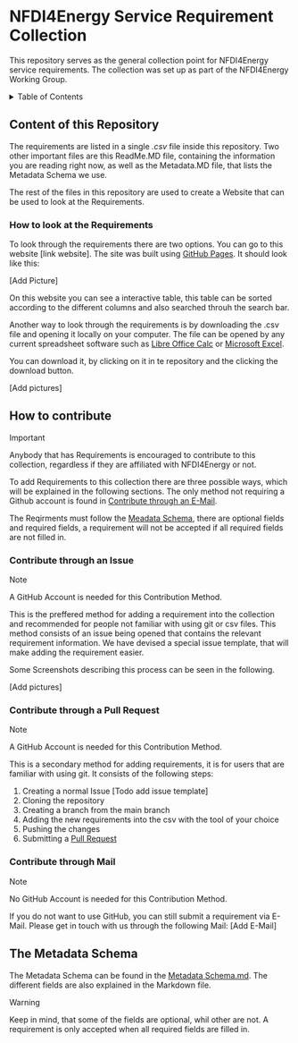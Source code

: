 # NFDI4Energy Service Requirement Collection

This repository serves as the general collection point for NFDI4Energy service requirements.
The collection was set up as part of the NFDI4Energy Working Group.

<!-- TABLE OF CONTENTS -->
<details>
  <summary>Table of Contents</summary>
  <ol>
    <li>
      <a href="#content-of-this-repository">Content of this Repository</a>
      <ul>
        <li><a href="#how-to-look-at-the-requirements">How to look at the Requirements</a></li>
      </ul>
    </li>
    <li>
      <a href="#how-to-contribute">How to contribute</a>
      <ul>
        <li><a href="#contribute-through-an-issue">Contribute through an Issue</a></li>
        <li><a href="#contribute-through-a-pull-request">Contribute through a Pull Request</a></li>
        <li><a href="#contribute-through-mail">Contribute through a Mail</a></li>
      </ul>
    </li>
    <li><a href="#the-metadata-schema">The Metadata Schema</a></li>
  </ol>
</details>

## Content of this Repository

The requirements are listed in a single *.csv* file inside this repository. 
Two other important files are this ReadMe.MD file, containing the information you are reading right now,
as well as the Metadata.MD file, that lists the Metadata Schema we use.

The rest of the files in this repository are used to create a Website that can be used to look at the Requirements.

### How to look at the Requirements

To look through the requirements there are two options.
You can go to this website [link website]. The site was built using [GitHub Pages](https://pages.github.com/). It should look like this:

[Add Picture]

On this website you can see a interactive table, this table can be sorted according to the different columns and also searched throuh the search bar.

Another way to look through the requirements is by downloading the .csv file and opening it locally on your computer.
The file can be opened by any current spreadsheet software such as [Libre Office Calc](https://de.libreoffice.org/discover/calc/) or [Microsoft Excel](https://www.microsoft.com/de-de/microsoft-365/excel?market=de).

You can download it, by clicking on it in te repository and the clicking the download button.

[Add pictures]

## How to contribute

>[!IMPORTANT]
>Anybody that has Requirements is encouraged to contribute to this collection, regardless if they are affiliated with NFDI4Energy or not.

To add Requirements to this collection there are three possible ways, which will be explained in the following sections. The only method not requiring a Github account is found in <a href="#contribute-through-an-email">Contribute through an E-Mail</a>.

The Reqirments must follow the [Meadata Schema](#the-metadata-schema), there are optional fields and required fields, a requirement will not be accepted if all required fields are not filled in.

### Contribute through an Issue

>[!NOTE]
>A GitHub Account is needed for this Contribution Method.

This is the preffered method for adding a requirement into the collection and recommended for people not familiar with using git or csv files.
This method consists of an issue being opened that contains the relevant requirement information. We have devised a special issue template, that will make adding the requirement easier.

Some Screenshots describing this process can be seen in the following.

[Add pictures]

### Contribute through a Pull Request

>[!NOTE]
>A GitHub Account is needed for this Contribution Method.

This is a secondary method for adding requirements, it is for users that are familiar with using git.
It consists of the following steps:

1. Creating a normal Issue [Todo add issue template]
2. Cloning the repository
3. Creating a branch from the main branch
4. Adding the new requirements into the csv with the tool of your choice
5. Pushing the changes
6. Submitting a [Pull Request](https://docs.github.com/en/pull-requests/collaborating-with-pull-requests/proposing-changes-to-your-work-with-pull-requests/creating-a-pull-request)

### Contribute through Mail
>[!NOTE]
>No GitHub Account is needed for this Contribution Method.

If you do not want to use GitHub, you can still submit a requirement via E-Mail.
Please get in touch with us through the following Mail:
[Add E-Mail]

## The Metadata Schema

The Metadata Schema can be found in the [Metadata Schema.md](Metadata&#32;Schema.md).
The different fields are also explained in the Markdown file.

>[!WARNING]
>Keep in mind, that some of the fields are optional, whil other are not. A requirement is only accepted when all required fields are filled in.
